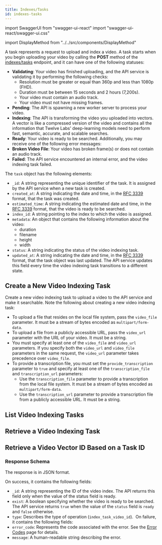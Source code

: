 ```yaml
---
title: Indexes/Tasks
id: indexes-tasks
---
```


import SwaggerUI from "swagger-ui-react"
import "swagger-ui-react/swagger-ui.css"

import DisplayMethod from "../../src/components/DisplayMethod"

A task represents a request to upload and index a video. A task starts when you begin uploading your video by calling the **POST** method of the [indexes/tasks](/api-reference/indexes-tasks) endpoint, and it can have one of the following statuses:
- **Validating**: Your video has finished uploading, and the API service is validating it by performing the following checks:
  - Resolution must be greater or equal than 360p and less than 1080p (FHD).
  - Duration must be between 15 seconds and 2 hours (7,200s).
  - Your video must contain an audio track.
  - Your video must not have missing frames.
- **Pending**: The API is spawning a new worker server to process your video.
- **Indexing**: The API is transforming the video you uploaded into vectors. A vector is like a compressed version of the video and contains all the information that Twelve Labs' deep-learning models need to perform fast, semantic, accurate, and scalable searches.
- **Ready**: Your video is ready to be searched.
Additionally, you may receive one of the following error messages:
- **Broken Video File**: Your video has broken frame(s) or does not contain an audio track.
- **Failed**: The API service encountered an internal error, and the video indexing task failed.

The `task` object has the following elements:
- `_id`: A string representing the unique identifier of the task. It is assigned by the API service when a new task is created.
- `created_at`: A string indicating the date and time, in the [RFC 3339](https://datatracker.ietf.org/doc/html/rfc3339) format, that the task was created.
- `estimated_time`: A string indicating the estimated date and time, in the [RFC 3339](https://datatracker.ietf.org/doc/html/rfc3339) format, that the video is ready to be searched.
- `index_id`: A string pointing to the index to which the video is assigned.
- `metadata`: An object that contains the following information about the video:
  - duration
  - filename
  - height
  - width
- `status`: A string indicating the status of the video indexing task.
- `updated_at`: A string indicating the date and time, in the [RFC 3339](https://datatracker.ietf.org/doc/html/rfc3339) format, that the task object was last updated. The API service updates this field every time the video indexing task transitions to a different state.

## Create a New Video Indexing Task

Create a new video indexing task to upload a video to the API service and make it searchable. Note the following about creating a new video indexing task:
- To upload a file that resides on the local file system, pass the `video_file` parameter. It must be a stream of bytes encoded as `multipart/form-data`.
- To upload a file from a publicly accessible URL, pass the `video_url` parameter with the URL of your video. It must be a string.
- You must specify at least one of the `video_file` and `video_url` parameters. If you specify both the `video_url` and `video_file` parameters in the same request, the `video_url` parameter takes precedence over `video_file`.
- To provide a transcription file, you must set the `provide_transcription` parameter to `true` and specify at least one of the `transcription_file` and `transcription_url` parameters:
  - Use the `transcription_file` parameter to provide a transcription from the local file system. It must be a stream of bytes encoded as `multipart/form-data`.
  - Use the `transcription_url` parameter to provide a transcription file from a publicly accessible URL. It must be a string.

<DisplayMethod path="/indexes/tasks" method="post"/>

## List Video Indexing Tasks

<DisplayMethod path="/indexes/tasks" method="get"/>

## Retrieve a Video Indexing Task

<DisplayMethod path="/indexes/tasks/{task-id}" method="get"/>

## Retrieve a Video Vector ID Based on a Task ID

<DisplayMethod path="/indexes/tasks/{task-id}/video-id" method="get"/>

### Response Schema

The response is in JSON format. 

On success, it contains the following fields:
- `_id`: A string representing the ID of the video index. The API returns this field only when the value of the status field is ready.
- `exist`: A boolean specifying whether the video is ready to be searched. The API service returns `true` when the value of the `status` field is `ready` and `false` otherwise.
- `type`: Describes the type of operation (`index_task_video_id`).
​
On failure, it contains the following fields:
- `error_code`: Represents the code associated with the error. See the [Error Codes](/api-reference/error-codes) page for details.
- `message`: A human-readable string describing the error.

